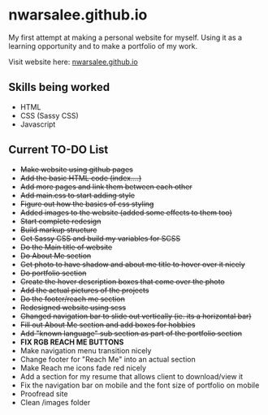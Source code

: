 # nwarsalee.github.io
My first attempt at making a personal website for myself.
Using it as a learning opportunity and to make a portfolio of my work.

Visit website here: [nwarsalee.github.io](https://nwarsalee.github.io)

## Skills being worked
* HTML
* CSS (Sassy CSS)
* Javascript

## Current TO-DO List
* ~~Make website using github pages~~
* ~~Add the basic HTML code (index....)~~
* ~~Add more pages and link them between each other~~
* ~~Add main.css to start adding style~~
* ~~Figure out how the basics of css styling~~
* ~~Added images to the website (added some effects to them too)~~
* ~~Start complete redesign~~
* ~~Build markup structure~~
* ~~Get Sassy CSS and build my variables for SCSS~~
* ~~Do the Main title of website~~
* ~~Do About Me section~~
* ~~Get photo to have shadow and about me title to hover over it nicely~~
* ~~Do portfolio section~~
* ~~Create the hover description boxes that come over the photo~~
* ~~Add the actual pictures of the projects~~
* ~~Do the footer/reach me section~~
* ~~Redesigned website using scss~~
* ~~Changed navigation bar to slide out vertically (ie. its a horizontal bar)~~
* ~~Fill out About Me section and add boxes for hobbies~~
* ~~Add "known language" sub section as part of the portfolio section~~
* **FIX RGB REACH ME BUTTONS**
* Make navigation menu transition nicely
* Change footer for "Reach Me" into an actual section
* Make Reach me icons fade red nicely
* Add a section for my resume that allows client to download/view it
* Fix the navigation bar on mobile and the font size of portfolio on mobile
* Proofread site
* Clean /images folder

